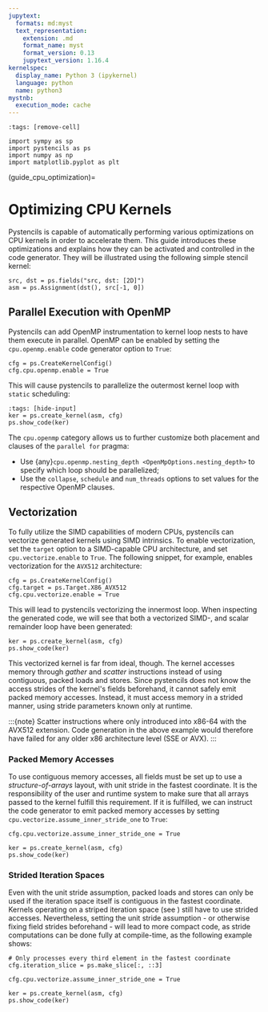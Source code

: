 ```yaml
---
jupytext:
  formats: md:myst
  text_representation:
    extension: .md
    format_name: myst
    format_version: 0.13
    jupytext_version: 1.16.4
kernelspec:
  display_name: Python 3 (ipykernel)
  language: python
  name: python3
mystnb:
  execution_mode: cache
---
```


```{code-cell} ipython3
:tags: [remove-cell]

import sympy as sp
import pystencils as ps
import numpy as np
import matplotlib.pyplot as plt
```

(guide_cpu_optimization)=
# Optimizing CPU Kernels

Pystencils is capable of automatically performing various optimizations on CPU kernels in order to
accelerate them.
This guide introduces these optimizations and explains how they can be activated and controlled
in the code generator.
They will be illustrated using the following simple stencil kernel:

```{code-cell} ipython3
src, dst = ps.fields("src, dst: [2D]")
asm = ps.Assignment(dst(), src[-1, 0])
```

## Parallel Execution with OpenMP

Pystencils can add OpenMP instrumentation to kernel loop nests to have them execute in parallel.
OpenMP can be enabled by setting the `cpu.openmp.enable` code generator option to `True`:

```{code-cell} ipython3
cfg = ps.CreateKernelConfig()
cfg.cpu.openmp.enable = True
```

This will cause pystencils to parallelize the outermost kernel loop
with `static` scheduling:

```{code-cell} ipython3
:tags: [hide-input]
ker = ps.create_kernel(asm, cfg)
ps.show_code(ker)
```

The `cpu.openmp` category allows us to further customize both
placement and clauses of the `parallel for` pragma:

- Use {any}`cpu.openmp.nesting_depth <OpenMpOptions.nesting_depth>`
  to specify which loop should be parallelized;
- Use the `collapse`, `schedule` and `num_threads` options to set values
  for the respective OpenMP clauses.

## Vectorization

To fully utilize the SIMD capabilities of modern CPUs, pystencils can vectorize
generated kernels using SIMD intrinsics.
To enable vectorization, set the `target` option to a SIMD-capable CPU architecture,
and set `cpu.vectorize.enable` to `True`.
The following snippet, for example, enables vectorization for the `AVX512` architecture:

```{code-cell} ipython3
cfg = ps.CreateKernelConfig()
cfg.target = ps.Target.X86_AVX512
cfg.cpu.vectorize.enable = True
```

This will lead to pystencils vectorizing the innermost loop.
When inspecting the generated code, we will see that
both a vectorized SIMD-, and scalar remainder loop have been generated:

```{code-cell} ipython3
ker = ps.create_kernel(asm, cfg)
ps.show_code(ker)
```

This vectorized kernel is far from ideal, though.
The kernel accesses memory through *gather* and *scatter* instructions instead of
using contiguous, packed loads and stores.
Since pystencils does not know the access strides of the kernel's fields beforehand,
it cannot safely emit packed memory accesses.
Instead, it must access memory in a strided manner, using stride parameters known only at runtime.

:::{note}
Scatter instructions where only introduced into x86-64 with the AVX512 extension.
Code generation in the above example would therefore have failed for any older x86
architecture level (SSE or AVX).
:::

### Packed Memory Accesses

To use contiguous memory accesses, all fields must be set up to use a *structure-of-arrays* layout,
with unit stride in the fastest coordinate.
It is the responsibility of the user and runtime system to make sure that all arrays
passed to the kernel fulfill this requirement.
If it is fulfilled, we can instruct the code generator to emit packed memory accesses
by setting `cpu.vectorize.assume_inner_stride_one` to `True`:

```{code-cell} ipython3
cfg.cpu.vectorize.assume_inner_stride_one = True

ker = ps.create_kernel(asm, cfg)
ps.show_code(ker)
```

### Strided Iteration Spaces

Even with the unit stride assumption, packed loads and stores can only be used
if the iteration space itself is contiguous in the fastest coordinate.
Kernels operating on a striped iteration space (see [](#section_strided_iteration))
still have to use strided accesses.
Nevertheless, setting the unit stride assumption - or otherwise fixing field strides beforehand - 
will lead to more compact code, as stride computations can be done fully at compile-time,
as the following example shows:

```{code-cell} ipython3
# Only processes every third element in the fastest coordinate
cfg.iteration_slice = ps.make_slice[:, ::3]

cfg.cpu.vectorize.assume_inner_stride_one = True

ker = ps.create_kernel(asm, cfg)
ps.show_code(ker)
```
